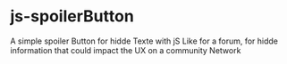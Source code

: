# js-spoilerButton
A simple spoiler Button for hidde Texte with jS
Like for a forum, for hidde information that could impact the UX on a community Network 
